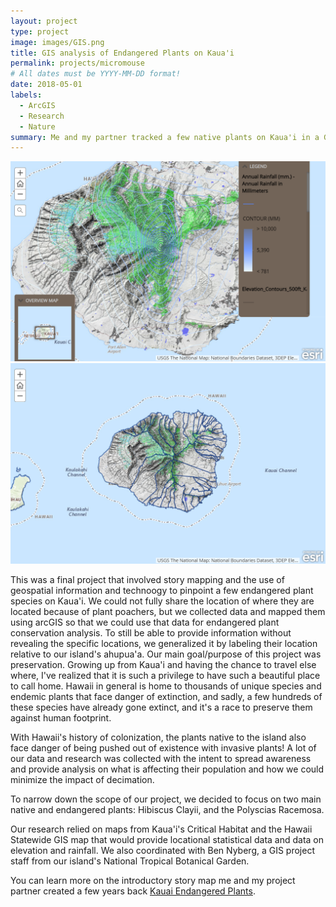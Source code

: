 ```yaml
---
layout: project
type: project
image: images/GIS.png
title: GIS analysis of Endangered Plants on Kaua'i
permalink: projects/micromouse
# All dates must be YYYY-MM-DD format!
date: 2018-05-01
labels:
  - ArcGIS
  - Research
  - Nature
summary: Me and my partner tracked a few native plants on Kaua'i in a Geographical Information Systems final project and analyzed data on location, climate, growth and population, while also accounting for risk factors like invasive species. 
---
```


<div class="ui extra large images">
  <img class="ui image" src="../images/ecology.png">
  <img class="ui image" src="../images/ahupua'a.png">

</div>

This was a final project that involved story mapping and the use of geospatial information and technoogy to pinpoint a few endangered plant species on Kaua'i. We could not fully share the location of where they are located because of plant poachers, but we collected data and mapped them using arcGIS so that we could use that data for endangered plant conservation analysis. To still be able to provide information without revealing the specific locations, we generalized it by labeling their location relative to our island's ahupua'a. Our main goal/purpose of this project was preservation. Growing up from Kaua'i and having the chance to travel else where, I've realized that it is such a privilege to have such a beautiful place to call home. Hawaii in general is home to thousands of unique species and endemic plants that face danger of extinction, and sadly, a few hundreds of these species have already gone extinct, and it's a race to preserve them against human footprint.

With Hawaii's history of colonization, the plants native to the island also face danger of being pushed out of existence with invasive plants! A lot of our data and research was collected with the intent to spread awareness and provide analysis on what is affecting their population and how we could minimize the impact of decimation. 

To narrow down the scope of our project, we decided to focus on two main native and endangered plants: Hibiscus Clayii, and the Polyscias Racemosa. 

Our research relied on maps from Kaua'i's Critical Habitat and the Hawaii Statewide GIS map that would provide locational statistical data and data on elevation and rainfall. We also coordinated with Ben Nyberg, a GIS project staff from our island's National Tropical Botanical Garden. 


You can learn more on the introductory story map me and my project partner created a few years back [Kauai Endangered Plants](https://kapaahigh.maps.arcgis.com/apps/MapJournal/index.html?appid=4f38c31923f94adebb515efb916e8461).

